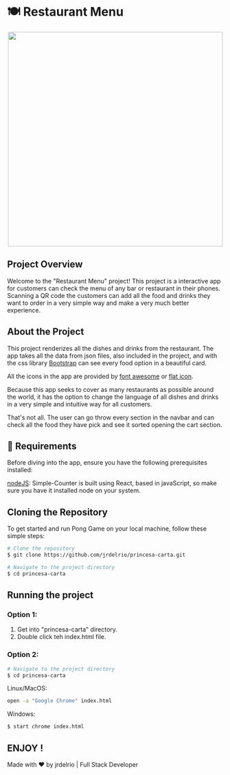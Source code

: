 # 🍽️ Restaurant Menu

<p align=center>
<img src="show.gif" style="height: 500px" />
</p>

## Project Overview

Welcome to the "Restaurant Menu" project! This project is a interactive app for customers can check the menu of any bar or restaurant in their phones. Scanning a QR code the customers can add all the food and drinks they want to order in a very simple way and make a very much better experience.

## About the Project

This project renderizes all the dishes and drinks from the restaurant. The app takes all the data from json files, also included in the project, and with the css library [Bootstrap](https://getbootstrap.com/) can see every food option in a beautiful card.

All the icons in the app are provided by [font awesome](https://fontawesome.com/) or [flat icon](https://www.flaticon.com/).

Because this app seeks to cover as many restaurants as possible around the world, it has the option to change the language of all dishes and drinks in a very simple and intuitive way for all customers.

That's not all. The user can go throw every section in the navbar and can check all the food they have pick and see it sorted opening the cart section.

## 🔧 Requirements
Before diving into the app, ensure you have the following prerequisites installed:

[nodeJS](https://nodejs.org/en): Simple-Counter is built using React, based in javaScript, so make sure you have it installed node on your system.

## Cloning the Repository

To get started and run Pong Game on your local machine, follow these simple steps:

```bash
# Clone the repository
$ git clone https://github.com/jrdelrio/princesa-carta.git

# Navigate to the project directory
$ cd princesa-carta
```

## Running the project

### Option 1:

1. Get into "princesa-carta" directory.
2. Double click teh index.html file.


### Option 2:

```bash
# Navigate to the project directory
$ cd princesa-carta
```

Linux/MacOS:

```bash
open -a "Google Chrome" index.html
```

Windows:

```bash
$ start chrome index.html
```

## ENJOY !
Made with ❤️ by jrdelrio | Full Stack Developer
